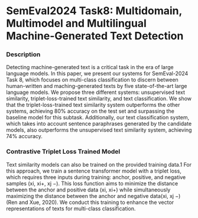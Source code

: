 # SemEval2024 Task8: Multidomain, Multimodel and Multilingual Machine-Generated Text Detection

### Description
Detecting machine-generated text is a critical task in the era of large language models. In this paper, we present our systems for SemEval-2024 Task 8, which focuses on multi-class classification to discern between human-written and maching-generated texts by five state-of-the-art large language models. We propose three different systems: unsupervised text similarity, triplet-loss-trained text similarity, and text classification. We show that the triplet-loss-trained text similarity system outperforms the other systems, achieving 80% accuracy on the test set and surpassing the baseline model for this subtask. Additionally, our text classification system, which takes into account sentence paraphrases generated by the candidate models, also outperforms the unsupervised text similarity system, achieving 74% accuracy.

### Contrastive Triplet Loss Trained Model

Text similarity models can also be trained on the provided training data.1 For this approach, we train a sentence transformer model with a triplet loss, which requires three inputs during training: anchor, positive, and negative samples (xi, xi+, xj −). This loss function aims to minimize the distance between the anchor and positive data (xi, xi+) while simultaneously maximizing the distance between the anchor and negative data(xi, xj −) (Ren and Xue, 2020). We conduct this training to enhance the vector representations of texts for multi-class classification.
